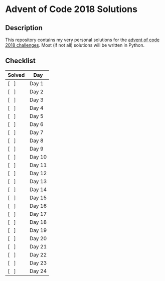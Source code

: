 # Advent of Code 2018 Solutions #
## Description ##
This repository contains my very personal solutions for
the [advent of code 2018 challenges](https://adventofcode.com/2018).
Most (if not all) solutions will be written in Python.

## Checklist ##
| Solved | Day |
| ---------- | ---------- |
| [ &nbsp; ] | Day 1 |
| [ &nbsp; ] | Day 2 |
| [ &nbsp; ] | Day 3 |
| [ &nbsp; ] | Day 4 |
| [ &nbsp; ] | Day 5 |
| [ &nbsp; ] | Day 6 |
| [ &nbsp; ] | Day 7 |
| [ &nbsp; ] | Day 8 |
| [ &nbsp; ] | Day 9 |
| [ &nbsp; ] | Day 10 |
| [ &nbsp; ] | Day 11 |
| [ &nbsp; ] | Day 12 |
| [ &nbsp; ] | Day 13 |
| [ &nbsp; ] | Day 14 |
| [ &nbsp; ] | Day 15 |
| [ &nbsp; ] | Day 16 |
| [ &nbsp; ] | Day 17 |
| [ &nbsp; ] | Day 18 |
| [ &nbsp; ] | Day 19 |
| [ &nbsp; ] | Day 20 |
| [ &nbsp; ] | Day 21 |
| [ &nbsp; ] | Day 22 |
| [ &nbsp; ] | Day 23 |
| [ &nbsp; ] | Day 24 |
